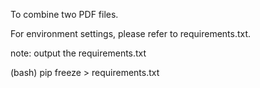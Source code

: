 To combine two PDF files.

For environment settings, please refer to requirements.txt.

note: output the requirements.txt

(bash)
    pip freeze > requirements.txt